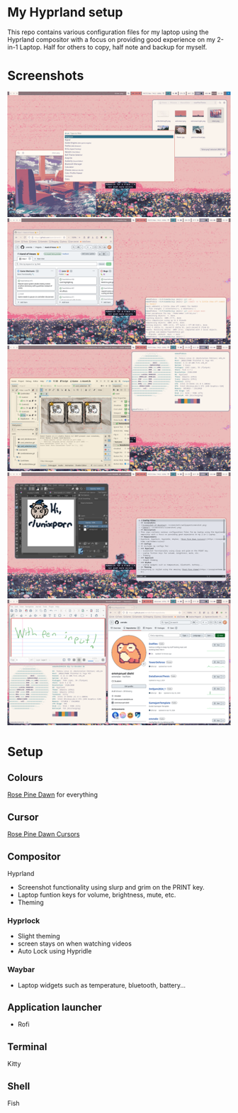 # My Hyprland setup
This repo contains various configuration files for my laptop using the Hyprland compositor with a focus on providing good experience on my 2-in-1 Laptop. Half for others to copy, half note and backup for myself. 

# Screenshots
![Screenshot of Desktop](./screenshots/ScreenshotRofiPicFiles.png)
![Screenshot of Terminal and Github](./screenshots/ScreenshotGit.png)
![Screenshot of Godot and neofetch](./screenshots/ScreenshotGodot.png)
![Screenshot of Krita and Neovim](./screenshots/ScreenshotKrita.png)
![Screenshot of Windows tiled](./screenshots/screenshotTiling.png)

# Setup
## Colours
[Rose Pine Dawn](https://rosepinetheme.com/) for everything
## Cursor
[Rose Pine Dawn Cursors](https://rosepinetheme.com/themes/cursor/)
## Compositor
Hyprland
- Screenshot functionality using slurp and grim on the PRINT key. 
- Laptop funtion keys for volume, brightness, mute, etc.
- Theming 
### Hyprlock
- Slight theming
- screen stays on when watching videos
- Auto Lock using Hypridle
### Waybar
- Laptop widgets such as temperature, bluetooth, battery...
## Application launcher
- Rofi
## Terminal
Kitty
## Shell
Fish

